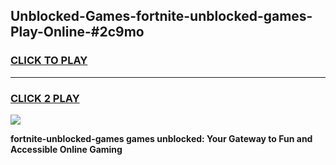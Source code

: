 
## Unblocked-Games-fortnite-unblocked-games-Play-Online-#2c9mo
<h3>
<a href="https://premium.freeplayer.one?title=fortnite-unblocked-games&ref=27F">CLICK TO PLAY</a></h3>
<hr>

<h3>
<a href="https://premium.freeplayer.one?title=fortnite-unblocked-games&ref=27F">CLICK 2 PLAY</a>
  
</h3>

<a href="https://premium.freeplayer.one?title=fortnite-unblocked-games&ref=27F"><img src="https://clearcache.store/games.png"></a>


**fortnite-unblocked-games games unblocked: Your Gateway to Fun and Accessible Online Gaming**
